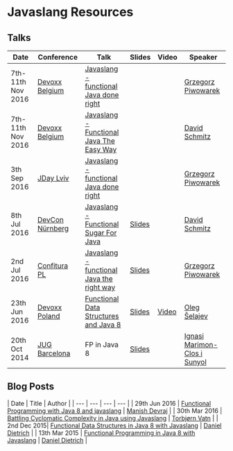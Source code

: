 [//]: # (Note: Resources are sorted starting from newest in descending order)

# Javaslang Resources

## Talks

| Date | Conference | Talk | Slides | Video | Speaker |
| --- | --- | --- | --- | --- | --- |
| 7th-11th Nov 2016 | [Devoxx Belgium][devoxx-belgium] | [Javaslang - functional Java done right](http://cfp.devoxx.be/2016/talk/MSD-7684/Javaslang_-_functional_Java_done_right) | | | [Grzegorz Piwowarek][pivovarit] |
| 7th-11th Nov 2016 | [Devoxx Belgium][devoxx-belgium] | [Javaslang - Functional Java The Easy Way](http://cfp.devoxx.be/2016/talk/JWK-6289/Javaslang%20-%20Functional%20Java%20The%20Easy%20Way) | | | [David Schmitz][koenighotze] |
| 3th Sep 2016 | [JDay Lviv][jday-lviv] | [Javaslang - functional Java done right](http://www.jday.com.ua/#nav-schedule) | | | [Grzegorz Piwowarek][pivovarit] |
| 8th Jul 2016 | [DevCon Nürnberg][devcon-nuernberg] | [Javaslang - Functional Sugar For Java][devcon-nuernberg] | [Slides](http://www.slideshare.net/koenighotze/javaslang-functional-sugar-for-java) | | [David Schmitz][koenighotze] |
| 2nd Jul 2016 | [Confitura PL][confitura-pl] | [Javaslang - functional Java the right way](http://2016.confitura.pl/#/presentations/) | [Slides](http://slides.com/pivovarit/javaslang-functional-java-done-right) | | [Grzegorz Piwowarek][pivovarit] |
| 23th Jun 2016 | [Devoxx Poland][devoxx-poland] | [Functional Data Structures and Java 8](http://cfp.devoxx.pl/2016/talk/YGN-3260/Functional%20data%20structures%20with%20Java%208) | [Slides](https://speakerdeck.com/shelajev/functional-data-structures-with-java-8-devoxx-poland-16) | [Video](https://www.youtube.com/watch?v=2QWVmTiGvJE) | [Oleg Šelajev][shelajev] |
| 20th Oct 2014 | [JUG Barcelona][jug-barcelona] | FP in Java 8 | [Slides](http://www.slideshare.net/IgnasiMarimonClos/functional-programming-in-java-8) | | [Ignasi Marimon-Clos i Sunyol][ignasi35] |

## Blog Posts

| Date | Title | Author |
| --- | --- | --- | --- |
| 29th Jun 2016 | [Functional Programming with Java 8 and javaslang](http://geeksinaction.blogspot.com.es/2016/06/functional-programming-with-java-8-and_29.html) | [Manish Devraj][manishdevraj] |
| 30th Mar 2016 | [Battling Cyclomatic Complexity in Java using Javaslang](http://labs.unacast.com/2016/03/30/battling-cyclomatic-complexity-in-java-using-javaslang/) | [Torbjørn Vatn][torbjornvatn] |
| 2nd Dec 2015| [Functional Data Structures in Java 8 with Javaslang](http://www.javaadvent.com/2015/12/functional-data-structures-in-java-8-with-javaslang.html) | [Daniel Dietrich][danieldietrich] |
| 13th Mar 2015 | [Functional Programming in Java 8 with Javaslang](https://blog.jooq.org/2015/05/13/functional-programming-in-java-8-with-javaslang/) | [Daniel Dietrich][danieldietrich] |

[//]: # (Conferences)
[confitura-pl]: http://confitura.pl "Confitura PL"
[devcon-nuernberg]: http://www.senacor.com/karriere/workshops/devcon/ "DevCon Nürnberg"
[devoxx-belgium]: https://devoxx.be/ "Devoxx Belgium"
[devoxx-poland]: https://devoxx.pl "Devoxx Poland"
[jday-lviv]: http://www.jday.com.ua/ "JDay Lviv"
[jug-barcelona]: www.barcelonajug.org/ "JUG Barcelona"

[//]: # (Users)
[danieldietrich]: https://twitter.com/danieldietrich "@danieldietrich"
[ignasi35]: https://twitter.com/ignasi35 "@ignasi35"
[koenighotze]: https://twitter.com/koenighotze "@koenighotze"
[manishdevraj]: https://twitter.com/manishdevraj "@manishdevraj"
[pivovarit]: https://twitter.com/pivovarit "@pivovarit"
[shelajev]: https://twitter.com/shelajev "@shelajev"
[torbjornvatn]: https://twitter.com/torbjornvatn "@torbjornvatn"
